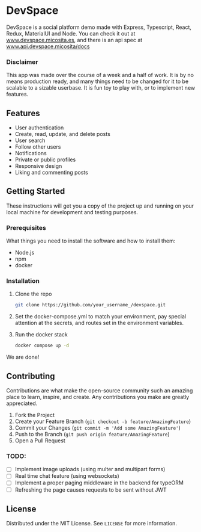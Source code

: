 # DevSpace

DevSpace is a social platform demo made with Express, Typescript, React, Redux, MaterialUI and Node. You can check it out at www.devspace.micosita.es, and there is an api spec at www.api.devspace.micosita/docs

### Disclaimer
This app was made over the course of a week and a half of work. It is by no means production ready, and many things need to be changed for it to be scalable to a sizable userbase. It is fun toy to play with, or to implement new features.

## Features

- User authentication
- Create, read, update, and delete posts
- User search
- Follow other users
- Notifications
- Private or public profiles
- Responsive design
- Liking and commenting posts

## Getting Started

These instructions will get you a copy of the project up and running on your local machine for development and testing purposes.

### Prerequisites

What things you need to install the software and how to install them:

- Node.js
- npm
- docker

### Installation

1. Clone the repo
    ```sh
    git clone https://github.com/your_username_/devspace.git
   ``` 
2. Set the docker-compose.yml to match your environment, pay special attention at the secrets, and routes set in the environment variables.

3. Run the docker stack
    ```sh
    docker compose up -d
    ```    
We are done!

## Contributing

Contributions are what make the open-source community such an amazing place to learn, inspire, and create. Any contributions you make are greatly appreciated.

1. Fork the Project
2. Create your Feature Branch (`git checkout -b feature/AmazingFeature`)
3. Commit your Changes (`git commit -m 'Add some AmazingFeature'`)
4. Push to the Branch (`git push origin feature/AmazingFeature`)
5. Open a Pull Request

### TODO:

- [ ] Implement image uploads (using multer and multipart forms)
- [ ] Real time chat feature (using websockets)
- [ ] Implement a proper paging middleware in the backend for typeORM
- [ ] Refreshing the page causes requests to be sent without JWT

## License

Distributed under the MIT License. See `LICENSE` for more information.

